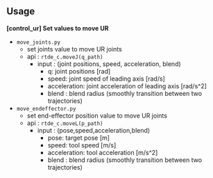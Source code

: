 ## Usage
**[control_ur] Set values to move UR**
- `move_joints.py`
    - set joints value to move UR joints
    - api : `rtde_c.moveJ(q_path)`
        - input : (joint positions, speed, acceleration, blend)
            - q: joint positions [rad]
            - speed: joint speed of leading axis [rad/s]
            - acceleration: joint acceleration of leading axis [rad/s^2]
            - blend : blend radius (smoothly transition between two trajectories)
- `move_endeffector.py`
    - set end-effector position value to move UR joints
    - api : `rtde_c.moveL(p_path)`
        - input : (pose,speed,acceleration,blend)
            - pose: target pose [m]
            - speed: tool speed [m/s]
            - acceleration: tool acceleration [m/s^2]
            - blend : blend radius (smoothly transition between two trajectories)